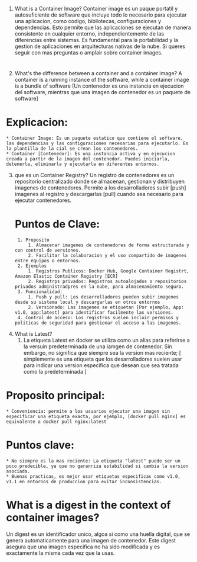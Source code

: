 1. What is a Container Image?
   Container image es un paque portatil y autosuficiente de software que incluye todo lo necesario para ejecutar una aplicacion, como codigo, bibliotecas, configuraciones y dependencias.
   Esto permite que las aplicaciones se ejecutan de manera consistente en cualquier entorno, independientemente de las diferencias entre sistemas. Es fundamental para la portabilidad y la gestion de aplicaciones en arquitecturas nativas de la nube.
   Si queres seguir con mas preguntas o amplair sobre container images.
#
2. What's the difference between a container and a container image?
   A container is a running instance of the software, while a container image is a bundle of software [Un contenedor es una instancia en ejecucion del software, mientras que una imagen de contenedor es un paquete de software]
# Explicacion:
	* Container Image: Es un paquete estatico que contiene el software, las dependencias y las configuraciones necesarias para ejecutarlo. Es la plantilla de la cial se crean los contenedores.
	* Container [Contenedor]: Es una instancia activa y en ejecucion creada a partir de la imagen del contenedor. Puedes iniciarla, detenerla, eliminarla y ejecutarla en diferentes entornos.
3. que es un Container Registry?
	Un registro de contenedores es un repositorio centralizado donde se almacenan, gestionan y distribuyen imagenes de contenedores. Permite a los desarrolladores subir [push] imagenes al registro y descargarlas [pull] cuando sea necesario para ejecutar contenedores.
	# Puntos de Clave:
		1. Proposito
      		1. Almacenar imagenes de contenedores de forma estructurada y con control de versiones.
      		2. Facilitar la colaboracion y el uso compartido de imagenes entre equipos o entornos.
		2. Ejemplos
      		1. Registros Publicos: Docker Hub, Google Container Registrt, Amazon Elastic Container Registry [ECR]
      		2. Registrps privados: Registros autoalojados o repositorios privados administradpres en la nube, para almacenamiento seguro.
		3. Funcionalidad:
      		1. Push y pull: Los desarrolladores pueden subir imagenes desde su sistema local y descargarlas en otros entornos
      		2. Versionado: Las imagenes se etiquetan [Por ejemplo, App: v1.0, app:latest] para identificar facilmente las versiones.
		4. Control de acceso: Los registros suelen incluir permisos y politicas de seguridad para gestionar el acceso a las imagenes.
4. What is Latest?
   1. La etiqueta Latest en docker se utiliza como un alias para referirse a la versuin predeterminada de una iamgen de contenedor. Sin embargo, no significa que siempre sea la version mas reciente; [ simplemente es una etiqueta que los desarrolladores suelen usar para indicar una version especifica que desean que sea tratada como la predeterminada ]
# Proposito principal:
	* Conveniencia: permite a los usuarios ejecutar una imagen sin especificar una etiqueta exacta, por ejemplo, [docker pull nginx] es equivalente a docker pull nginx:latest
# Puntos clave:
	* No siempre es la mas reciente: La etiqueta "latest" puede ser un poco predecible, ya que no garanriza estabilidad si cambia la version asociada.
	* Buenas practicas, es mejor usar etiquetas especificas como v1.0, v1.1 en entornos de produccion para evitar inconsistencias.
# What is a digest in the context of container images?
Un digest es un identificador unico, algoa si como una huella digital, que se genera automaticamente para una imagen de contenedor. Este digest asegura que una imagen especifica no ha sido modificada y es exactamente la misma cada vez que la usas.
